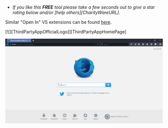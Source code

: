 
 - *If you like this ***FREE*** tool please take a few seconds out to give a star rating below and/or [help others][CharityWareURL]*.

Similar "Open In" VS extensions can be found [here](https://marketplace.visualstudio.com/search?term=trevellick&target=VS&sortBy=Relevance).

[![][ThirdPartyAppOfficialLogo]][ThirdPartyAppHomePage]

![](ThirdPartyScreenShot.png)